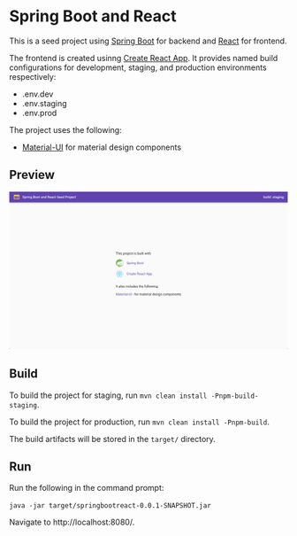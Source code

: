 # Spring Boot and React

This is a seed project using [Spring Boot](https://start.spring.io) for backend and [React](https://reactjs.org) for frontend.

The frontend is created usinng [Create React App](https://create-react-app.dev).  It provides named build configurations for development, staging,
and production environments respectively:

- .env.dev
- .env.staging
- .env.prod

The project uses the following:

- [Material-UI](https://material-ui.com/) for material design components

## Preview
![Spring Boot and React Preview](ui/src/images/preview.png)

## Build

To build the project for staging, run `mvn clean install -Pnpm-build-staging`.

To build the project for production, run `mvn clean install -Pnpm-build`.

The build artifacts will be stored in the `target/` directory.

## Run

Run the following in the command prompt:

`java -jar target/springbootreact-0.0.1-SNAPSHOT.jar`

Navigate to http://localhost:8080/.